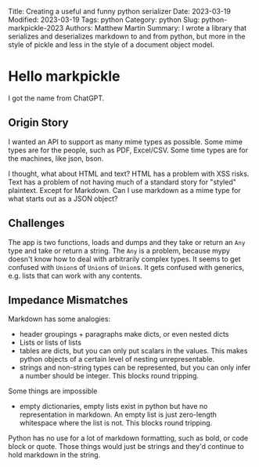 Title: Creating a useful and funny python serializer
Date: 2023-03-19
Modified: 2023-03-19
Tags: python
Category: python
Slug: python-markpickle-2023
Authors: Matthew Martin
Summary: I wrote a library that serializes and deserializes markdown to and from python, but more in the style of pickle and less in the style of a document object model.

# Hello markpickle

I got the name from ChatGPT.

## Origin Story

I wanted an API to support as many mime types as possible. Some mime types are for the people, such as PDF, Excel/CSV. Some time types are for the machines, like json, bson.

I thought, what about HTML and text? HTML has a problem with XSS risks. Text has a problem of not having much of a standard story for "styled" plaintext. Except for Markdown. Can I use markdown as a mime type for what starts out as a JSON object?

## Challenges

The app is two functions, loads and dumps and they take or return an `Any` type and take or return a string. The `Any` is a problem, because mypy doesn't know how to deal with arbitrarily complex types. It seems to get confused with `Union`s of `Union`s of `Union`s. It gets confused with generics, e.g. lists that can work with any contents.

## Impedance Mismatches

Markdown has some analogies:

- header groupings + paragraphs make dicts, or even nested dicts
- Lists or lists of lists
- tables are dicts, but you can only put scalars in the values. This makes python objects of a certain level of nesting unrepresentable.
- strings and non-string types can be represented, but you can only infer a number should be integer. This blocks round tripping.

Some things are impossible

- empty dictionaries, empty lists exist in python but have no representation in markdown. An empty list is just zero-length whitespace where the list is not. This blocks round tripping.

Python has no use for a lot of markdown formatting, such as bold, or code block or quote. Those things would just be strings and they'd continue to hold markdown in the string.
